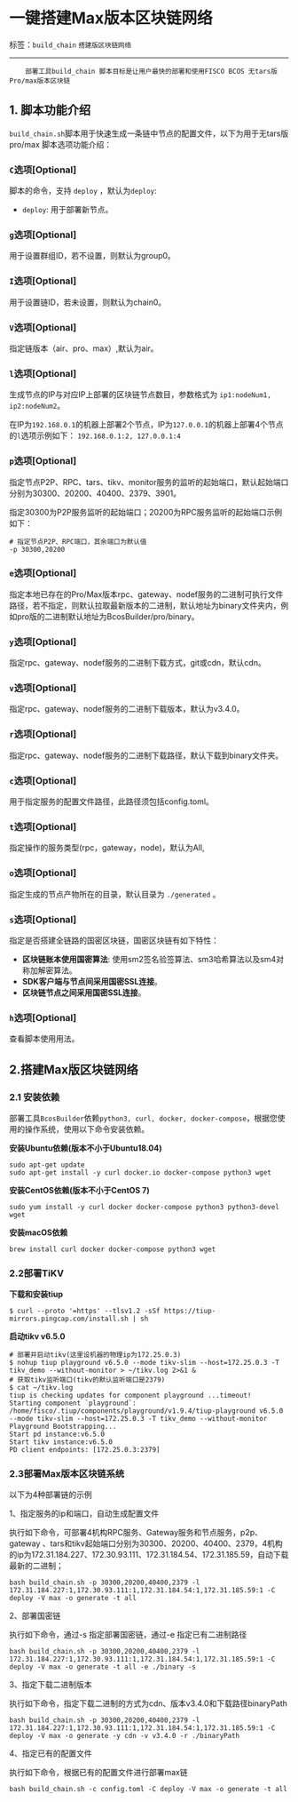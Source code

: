 # 一键搭建Max版本区块链网络

标签：``build_chain`` ``搭建版区块链网络``

----

```eval_rst
    部署工具build_chain 脚本目标是让用户最快的部署和使用FISCO BCOS 无tars版Pro/max版本区块链
```

## 1. 脚本功能介绍

`build_chain.sh`脚本用于快速生成一条链中节点的配置文件，以下为用于无tars版pro/max 脚本选项功能介绍：

### **`C`选项[**Optional**]**

脚本的命令，支持 `deploy` ，默认为`deploy`:

- `deploy`: 用于部署新节点。

### **`g`选项[**Optional**]**

用于设置群组ID，若不设置，则默认为group0。

### **`I`选项[**Optional**]**

用于设置链ID，若未设置，则默认为chain0。

### **`V`选项[**Optional**]**

指定链版本（air、pro、max）,默认为air。

### **`l`选项[**Optional**]**

生成节点的IP与对应IP上部署的区块链节点数目，参数格式为 `ip1:nodeNum1, ip2:nodeNum2`。

在IP为`192.168.0.1`的机器上部署2个节点，IP为`127.0.0.1`的机器上部署4个节点的`l`选项示例如下：
`192.168.0.1:2, 127.0.0.1:4`

### **`p`选项[**Optional**]**

指定节点P2P、RPC、tars、tikv、monitor服务的监听的起始端口，默认起始端口分别为30300、20200、40400、2379、3901。

指定30300为P2P服务监听的起始端口；20200为RPC服务监听的起始端口示例如下：

```
# 指定节点P2P、RPC端口，其余端口为默认值
-p 30300,20200
```

### **`e`选项[**Optional**]**

指定本地已存在的Pro/Max版本rpc、gateway、nodef服务的二进制可执行文件路径，若不指定，则默认拉取最新版本的二进制，默认地址为binary文件夹内，例如pro版的二进制默认地址为BcosBuilder/pro/binary。

### **`y`选项[**Optional**]**

指定rpc、gateway、nodef服务的二进制下载方式，git或cdn，默认cdn。

### **`v`选项[**Optional**]**

指定rpc、gateway、nodef服务的二进制下载版本，默认为v3.4.0。

### **`r`选项[**Optional**]**

指定rpc、gateway、nodef服务的二进制下载路径，默认下载到binary文件夹。

### **`c`选项[**Optional**]**

用于指定服务的配置文件路径，此路径须包括config.toml。

### **`t`选项[**Optional**]**

指定操作的服务类型(rpc，gateway，node)，默认为All,

### **`o`选项[**Optional**]**

指定生成的节点产物所在的目录，默认目录为 `./generated` 。

### **`s`选项[**Optional**]**

指定是否搭建全链路的国密区块链，国密区块链有如下特性：

- **区块链账本使用国密算法**: 使用sm2签名验签算法、sm3哈希算法以及sm4对称加解密算法。
- **SDK客户端与节点间采用国密SSL连接**。
- **区块链节点之间采用国密SSL连接**。

### **`h`选项[**Optional**]**

查看脚本使用用法。

## 2.搭建Max版区块链网络

### 2.1 安装依赖

部署工具`BcosBuilder`依赖`python3, curl, docker, docker-compose`，根据您使用的操作系统，使用以下命令安装依赖。

**安装Ubuntu依赖(版本不小于Ubuntu18.04)**

```shell
sudo apt-get update
sudo apt-get install -y curl docker.io docker-compose python3 wget
```

**安装CentOS依赖(版本不小于CentOS 7)**

```shell
sudo yum install -y curl docker docker-compose python3 python3-devel wget
```

**安装macOS依赖**

```
brew install curl docker docker-compose python3 wget
```

### 2.2部署TiKV

**下载和安装tiup**

```
$ curl --proto '=https' --tlsv1.2 -sSf https://tiup-mirrors.pingcap.com/install.sh | sh
```

**启动tikv v6.5.0**

```
# 部署并启动tikv(这里设机器的物理ip为172.25.0.3)
$ nohup tiup playground v6.5.0 --mode tikv-slim --host=172.25.0.3 -T tikv_demo --without-monitor > ~/tikv.log 2>&1 &
# 获取tikv监听端口(tikv的默认监听端口是2379)
$ cat ~/tikv.log
tiup is checking updates for component playground ...timeout!
Starting component `playground`: /home/fisco/.tiup/components/playground/v1.9.4/tiup-playground v6.5.0 --mode tikv-slim --host=172.25.0.3 -T tikv_demo --without-monitor
Playground Bootstrapping...
Start pd instance:v6.5.0
Start tikv instance:v6.5.0
PD client endpoints: [172.25.0.3:2379]
```

### 2.3部署Max版本区块链系统

以下为4种部署链的示例

1、指定服务的ip和端口，自动生成配置文件

执行如下命令，可部署4机构RPC服务、Gateway服务和节点服务，p2p、gateway
、tars和tikv起始端口分别为30300、20200、40400、2379，4机构的ip为172.31.184.227、172.30.93.111、172.31.184.54、172.31.185.59，自动下载最新的二进制；

```
bash build_chain.sh -p 30300,20200,40400,2379 -l 172.31.184.227:1,172.30.93.111:1,172.31.184.54:1,172.31.185.59:1 -C deploy -V max -o generate -t all
```

2、部署国密链

执行如下命令，通过-s 指定部署国密链，通过-e 指定已有二进制路径

```
bash build_chain.sh -p 30300,20200,40400,2379 -l 172.31.184.227:1,172.30.93.111:1,172.31.184.54:1,172.31.185.59:1 -C deploy -V max -o generate -t all -e ./binary -s
```

3、指定下载二进制版本

执行如下命令，指定下载二进制的方式为cdn、版本v3.4.0和下载路径binaryPath

```
bash build_chain.sh -p 30300,20200,40400,2379 -l 172.31.184.227:1,172.30.93.111:1,172.31.184.54:1,172.31.185.59:1 -C deploy -V max -o generate -y cdn -v v3.4.0 -r ./binaryPath 
```

4、指定已有的配置文件

执行如下命令，根据已有的配置文件进行部署max链

```
bash build_chain.sh -c config.toml -C deploy -V max -o generate -t all
```
